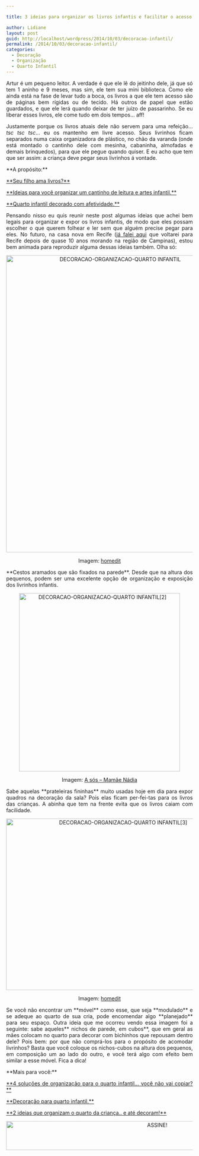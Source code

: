 ```yaml
---

title: 3 ideias para organizar os livros infantis e facilitar o acesso.

author: Lidiane
layout: post
guid: http://localhost/wordpress/2014/10/03/decoracao-infantil/
permalink: /2014/10/03/decoracao-infantil/
categories:
  - Decoração
  - Organização
  - Quarto Infantil
---
```

<p align="justify">
  Artur é um pequeno leitor. A verdade é que ele lê do jeitinho dele, já que só tem 1 aninho e 9 meses, mas sim, ele tem sua mini biblioteca. Como ele ainda está na fase de levar tudo a boca, os livros a que ele tem acesso são de páginas bem rígidas ou de tecido. Há outros de papel que estão guardados, e que ele lerá quando deixar de ter juízo de passarinho. Se eu liberar esses livros, ele come tudo em dois tempos… aff!
</p>

<p align="justify">
  Justamente porque os livros atuais dele não servem para uma refeição… <em>tsc tsc tsc</em>… eu os mantenho em livre acesso. Seus livrinhos ficam separados numa caixa organizadora de plástico, no chão da varanda (onde está montado o cantinho dele com mesinha, cabaninha, almofadas e demais brinquedos), para que ele pegue quando quiser. E eu acho que tem que ser assim: a criança deve pegar seus livrinhos á vontade.
</p>

<p align="justify">
  **A propósito:**
</p>

<p align="justify">
  <a href="http://www.trololodemulher.com.br/2012/01/20/literatura-infantil/" target="_blank">**Seu filho ama livros?**</a>
</p>

<p align="justify">
  <a href="http://www.decoracaodacasa.com/organizar-casa-quarto-infantil/" target="_blank">**Ideias para você organizar um cantinho de leitura e artes infantil.**</a>
</p>

<p align="justify">
  <a href="http://www.trololodemulher.com.br/2014/09/19/quarto-infantil-decorado/" target="_blank">**Quarto infantil decorado com afetividade.**</a>
</p>

<p align="justify">
  Pensando nisso eu quis reunir neste post algumas ideias que achei bem legais para organizar e expor os livros infantis, de modo que eles possam escolher o que querem folhear e ler sem que alguém precise pegar para eles. No futuro, na casa nova em Recife (<a href="http://www.trololodemulher.com.br/2014/09/08/vida-lugares/" target="_blank">já falei aqui</a> que voltarei para Recife depois de quase 10 anos morando na região de Campinas), estou bem animada para reproduzir alguma dessas ideias também. Olha só:
</p>

<p align="center">
  <a href="http://www.trololodemulher.com.br/blog/wp-content/uploads/2014/09/DECORACAO-ORGANIZACAO-QUARTO-INFANTIL.jpg"><img class="alignnone size-full wp-image-10446" src="http://www.trololodemulher.com.br/blog/wp-content/uploads/2014/09/DECORACAO-ORGANIZACAO-QUARTO-INFANTIL.jpg" alt="DECORACAO-ORGANIZACAO-QUARTO INFANTIL" width="600" height="800" /></a>
</p>

<p align="center">
  Imagem: <a href="http://www.homedit.com/" target="_blank">homedit</a>
</p>

<p align="justify">
  **Cestos aramados que são fixados na parede**. Desde que na altura dos pequenos, podem ser uma excelente opção de organização e exposição dos livrinhos infantis.
</p>

<p align="center">
  <a href="http://www.trololodemulher.com.br/blog/wp-content/uploads/2014/09/DECORACAO-ORGANIZACAO-QUARTO-INFANTIL2.jpg"><img class="alignnone size-full wp-image-10447" src="http://www.trololodemulher.com.br/blog/wp-content/uploads/2014/09/DECORACAO-ORGANIZACAO-QUARTO-INFANTIL2.jpg" alt="DECORACAO-ORGANIZACAO-QUARTO INFANTIL[2]" width="434" height="480" /></a>
</p>

<p align="center">
  Imagem: <a href="http://www.asosmamaenadia.com/" target="_blank">A sós – Mamãe Nádia</a>
</p>

<p align="justify">
  Sabe aquelas **prateleiras fininhas** muito usadas hoje em dia para expor quadros na decoração da sala? Pois elas ficam per-fei-tas para os livros das crianças. A abinha que tem na frente evita que os livros caiam com facilidade.
</p>

<p align="center">
  <a href="http://www.trololodemulher.com.br/blog/wp-content/uploads/2014/09/DECORACAO-ORGANIZACAO-QUARTO-INFANTIL3.jpg"><img class="alignnone size-full wp-image-10449" src="http://www.trololodemulher.com.br/blog/wp-content/uploads/2014/09/DECORACAO-ORGANIZACAO-QUARTO-INFANTIL3.jpg" alt="DECORACAO-ORGANIZACAO-QUARTO INFANTIL[3]" width="616" height="462" /></a>
</p>

<p align="center">
  Imagem: <a href="http://www.homedit.com/" target="_blank">homedit</a>
</p>

<p align="justify">
  Se você não encontrar um **móvel** como esse, que seja **modulado** e se adeque ao quarto de sua cria, pode encomendar algo **planejado** para seu espaço. Outra ideia que me ocorreu vendo essa imagem foi a seguinte: sabe aqueles** nichos de parede, em cubos**, que em geral as mães colocam no quarto para decorar com bichinhos que repousam dentro dele? Pois bem: por que não comprá-los para o propósito de acomodar livrinhos? Basta que você coloque os nichos-cubos na altura dos pequenos, em composição um ao lado do outro, e você terá algo com efeito bem similar a esse móvel. Fica a dica!
</p>

<p align="justify">
  **Mais para você:**
</p>

<p align="justify">
  <a href="http://www.decoracaodacasa.com/organizacao-quarto-infantil-2/" target="_blank">**4 soluções de organização para o quarto infantil… você não vai copiar?**</a>
</p>

<p align="justify">
  <a href="http://www.decoracaodacasa.com/decoracao-quarto-infantil/" target="_blank">**Decoração para quarto infantil.**</a>
</p>

<p align="justify">
  <a href="http://www.decoracaodacasa.com/organizacao-quarto-da-crianca/" target="_blank">**2 ideias que organizam o quarto da criança.. e até decoram!**</a>
</p>

<p align="center">
  <a href="http://feedburner.google.com/fb/a/mailverify?uri=blogbichafemea&loc=pt_BR" target="_blank"><img class="alignnone size-full wp-image-10439" src="http://www.trololodemulher.com.br/blog/wp-content/uploads/2014/09/ASSINE.png" alt="ASSINE!" width="800" height="78" /></a>
</p>

<p align="center">
  <p align="justify">